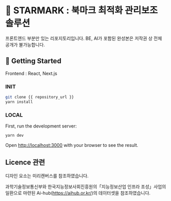 # 🌟 STARMARK : 북마크 최적화 관리보조 솔루션

프론트엔드 부분만 있는 리포지토리입니다.
BE, AI가 포함된 완성본은 저작권 상 전체 공개가 불가능합니다. 

## 🐣 Getting Started
Frontend : React, Next.js

### INIT

```bash
git clone {{ repository_url }}
yarn install
```

### LOCAL
First, run the development server:

```bash
yarn dev
```
Open [http://localhost:3000](http://localhost:3000) with your browser to see the result.

## Licence 관련
디자인 요소는 미리캔버스를 참조하였습니다. 

과학기술정보통신부와 한국지능정보사회진흥원의「지능정보산업 인프라 조성」사업의 일환으로 마련된 Ai-hub(https://aihub.or.kr/)의 데이터셋을 참조하였습니다.
